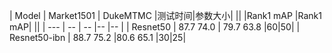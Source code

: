 | Model | Market1501 | DukeMTMC |测试时间|参数大小|
||      |Rank1 mAP |Rank1 mAP|  ||
| --- | -- | -- |-- |-- |
| Resnet50 | 87.7  74.0 | 79.7  63.8 |60|50|
| Resnet50-ibn  | 88.7  75.2 |80.6 65.1 |30|25|
